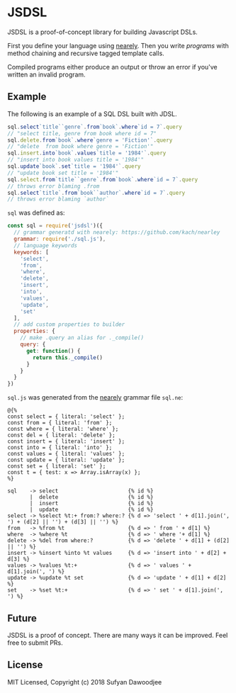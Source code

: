 # JSDSL

JSDSL is a proof-of-concept library for building Javascript DSLs.

First you define your language using [nearely](https://github.com/kach/nearley). Then you write *programs* with method chaining and recursive tagged template calls. 

Compiled programs either produce an output or throw an error if you've written an invalid program.

## Example

The following is an example of a SQL DSL built with JDSL.

```js
sql.select`title``genre`.from`book`.where`id = 7`.query
// "select title, genre from book where id = 7"
sql.delete.from`book`.where`genre = 'Fiction'`.query
// "delete  from book where genre = 'Fiction'"
sql.insert.into`book`.values`title = '1984'`.query
// "insert into book values title = '1984'"
sql.update`book`.set`title = '1984'`.query
// "update book set title = '1984'"
sql.select.from`title``genre`.from`book`.where`id = 7`.query
// throws error blaming .from
sql.select`title`.from`book``author`.where`id = 7`.query
// throws error blaming `author`
```

`sql` was defined as:

```js
const sql = require('jsdsl')({
  // grammar generatd with nearely: https://github.com/kach/nearley
  grammar: require('./sql.js'),
  // language keywords
  keywords: [
    'select',
    'from',
    'where',
    'delete',
    'insert',
    'into',
    'values',
    'update',
    'set'
  ],
  // add custom properties to builder
  properties: {
    // make .query an alias for ._compile()
    query: {
      get: function() {
        return this._compile()
      }
    }
  }
})
```

`sql.js` was generated from  the [nearely](https://github.com/kach/nearley) grammar file `sql.ne`:

```ne
@{%
const select = { literal: 'select' };
const from = { literal: 'from' };
const where = { literal: 'where' };
const del = { literal: 'delete' };
const insert = { literal: 'insert' };
const into = { literal: 'into' };
const values = { literal: 'values' };
const update = { literal: 'update' };
const set = { literal: 'set' };
const t = { test: x => Array.isArray(x) };
%}

sql    -> select                      {% id %}
       |  delete                      {% id %}
       |  insert                      {% id %}
       |  update                      {% id %}
select -> %select %t:+ from:? where:? {% d => 'select ' + d[1].join(', ') + (d[2] || '') + (d[3] || '') %}
from   -> %from %t                    {% d => ' from ' + d[1] %}
where  -> %where %t                   {% d => ' where '+ d[1] %}
delete -> %del from where:?           {% d => 'delete ' + d[1] + (d[2] || '') %}
insert -> %insert %into %t values     {% d => 'insert into ' + d[2] + d[3] %}
values -> %values %t:+                {% d => ' values ' + d[1].join(', ') %}
update -> %update %t set              {% d => 'update ' + d[1] + d[2] %}
set    -> %set %t:+                   {% d => ' set ' + d[1].join(', ') %}
```

## Future

JSDSL is a proof of concept. There are many ways it can be improved. Feel free to submit PRs.

## License

MIT Licensed, Copyright (c) 2018 Sufyan Dawoodjee